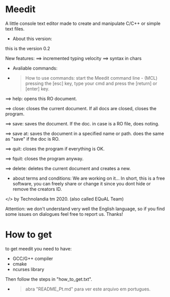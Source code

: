 # Meedit
A little console text editor made
to create and manipulate C/C++ or 
simple text files. 

+ About this version:

this is the version 0.2

New features:
==> incremented typing velocity
==> syntax in chars

+ Avaliable commands:

- > How to use commands:
start the Meedit command line - (MCL) 
pressing the [esc] key, type your cmd 
and press the [return] or [enter] key.

==> help:
opens this RO document.

==> close:
closes the current document. If all 
docs are closed, closes the program.

==> save:
saves the document. If the doc.
in case is a RO file, does noting.

==> save at:
saves the document in a specified 
name or path. does the same as "save"
if the doc is RO.

==> quit:
closes the program if everything is 
OK.

==> fquit:
closes the program anyway.

==> delete:
deletes the current document and 
creates a new.

+ about terms and conditions:
We are working on it...
In short, this is a free software,
you can freely share or change it
since you dont hide or remove the
creators ID.

</> by Technolandia tm 2020.
(also called EQuAL Team)

Attention: we don't understand very
well the English language, so if you
find some issues on dialogues feel free
to report us. Thanks!

# How to get 
to get meedit you need to have:
* GCC/G++ compiler 
* cmake
* ncurses library

Then follow the steps in "how_to_get.txt".

- > abra "README_Pt.md" para ver este arquivo em portugues.

